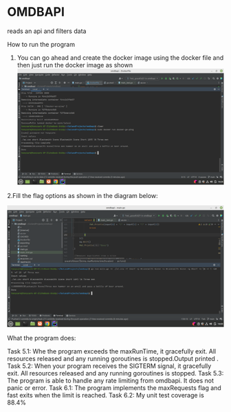 # OMDBAPI
reads an api and filters data


How to run the program
1. You can go ahead and create the docker image using the docker file and then just run the docker image as shown
![Alt text](https://github.com/duncanodhis/omdbapi/blob/dce796922b793acab27040bdef5b5a060ae6a80c/Screenshot%20from%202022-11-06%2016-28-05.png "How to run it as a docker image")

2.Fill the flag options as shown in the diagram below:

![Alt text](https://github.com/duncanodhis/omdbapi/blob/a0581e6b92e2d38122313b2e99c80534e05265c4/Screenshot%20from%202022-11-06%2016-03-46.png "Running using flags")


What the program does:

Task 5.1: Whe the  program exceeds the maxRunTime, it  gracefully exit. All resources  released and any running goroutines is  stopped.Output printed . 
Task 5.2: When your program receives the SIGTERM signal, it gracefully exit. All resources  released and any running goroutines is stopped. 
Task 5.3: The program is   able to handle any rate limiting from omdbapi. It does  not panic or error.
Task 6.1: The program implements the maxRequests flag and fast exits when the limit is reached.
Task 6.2: My unit test coverage  is  88.4%

